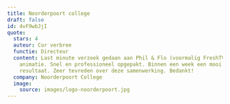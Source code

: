 ```yaml
---
title: Noorderpoort college
draft: false
id: 4vF9wbJjI
quote:
  stars: 4
  auteur: Cor verbree
  functie: Directeur
  content: Last minute verzoek gedaan aan Phil & Flo (voormalig FreshTV) voor een
    animatie. Snel en professioneel opgepakt. Binnen een week een mooi
    resultaat. Zeer tevreden over deze samenwerking. Bedankt!
  company: Noorderpoort College
  image:
    source: images/logo-noorderpoort.jpg
---
```

